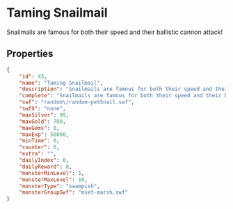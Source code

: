 # Taming Snailmail

Snailmails are famous for both their speed and their ballistic cannon attack!

## Properties

```json
{
    "id": 43,
    "name": "Taming Snailmail",
    "description": "Snailmails are famous for both their speed and their ballistic cannon attack!",
    "complete": "Snailmails are famous for both their speed and their ballistic cannon attack!",
    "swf": "random\/random-petSnail.swf",
    "swfX": "none",
    "maxSilver": 99,
    "maxGold": 700,
    "maxGems": 0,
    "maxExp": 50000,
    "minTime": 0,
    "counter": 0,
    "extra": "",
    "dailyIndex": 0,
    "dailyReward": 0,
    "monsterMinLevel": 1,
    "monsterMaxLevel": 10,
    "monsterType": "swampish",
    "monsterGroupSwf": "mset-marsh.swf"
}
```

